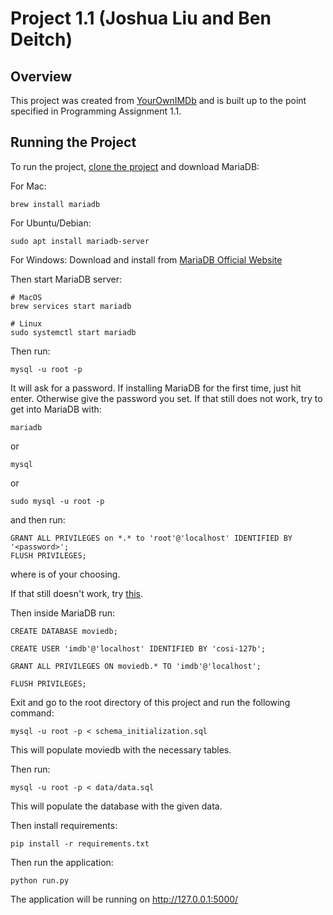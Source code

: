 # Project 1.1 (Joshua Liu and Ben Deitch)

## Overview

This project was created from [YourOwnIMDb](https://github.com/SSD-Brandeis/YourOwnIMDb) and is built up to the point specified in Programming Assignment 1.1.

## Running the Project

To run the project, [clone the project](https://docs.github.com/en/repositories/creating-and-managing-repositories/cloning-a-repository) and download MariaDB:

For Mac:

```
brew install mariadb
```

For Ubuntu/Debian:

```
sudo apt install mariadb-server
```

For Windows:
Download and install from [MariaDB Official Website](https://mariadb.org/)

Then start MariaDB server:

```
# MacOS
brew services start mariadb

# Linux
sudo systemctl start mariadb
```

Then run:

```
mysql -u root -p
```
It will ask for a password. If installing MariaDB for the first time, just hit enter. Otherwise give the password you set. If that still does not work, try to get into MariaDB with:
```
mariadb
```
or
```
mysql
```
or
```
sudo mysql -u root -p
```
and then run:
```
GRANT ALL PRIVILEGES on *.* to 'root'@'localhost' IDENTIFIED BY '<password>';
FLUSH PRIVILEGES;
```
where <password> is of your choosing.

If that still doesn't work, try [this](https://www.digitalocean.com/community/tutorials/how-to-reset-your-mysql-or-mariadb-root-password).

Then inside MariaDB run:

```
CREATE DATABASE moviedb;

CREATE USER 'imdb'@'localhost' IDENTIFIED BY 'cosi-127b';

GRANT ALL PRIVILEGES ON moviedb.* TO 'imdb'@'localhost';

FLUSH PRIVILEGES;
```

Exit and go to the root directory of this project and run the following command:

```
mysql -u root -p < schema_initialization.sql
```

This will populate moviedb with the necessary tables.

Then run:

```
mysql -u root -p < data/data.sql
```

This will populate the database with the given data.

Then install requirements:

```
pip install -r requirements.txt
```

Then run the application:

```
python run.py
```

The application will be running on http://127.0.0.1:5000/

